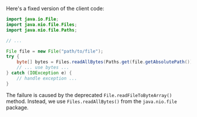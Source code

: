 Here's a fixed version of the client code:
```java
import java.io.File;
import java.nio.file.Files;
import java.nio.file.Paths;

// ...

File file = new File("path/to/file");
try {
    byte[] bytes = Files.readAllBytes(Paths.get(file.getAbsolutePath()));
    // ... use bytes ...
} catch (IOException e) {
    // handle exception ...
}
```
The failure is caused by the deprecated `File.readFileToByteArray()` method. Instead, we use `Files.readAllBytes()` from the `java.nio.file` package.